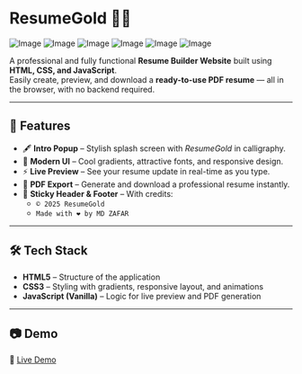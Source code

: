 # ResumeGold 💼✨  

![Image](https://github.com/user-attachments/assets/d9b90a98-bc50-4e29-bdb2-f8f801ee7d9b)
![Image](https://github.com/user-attachments/assets/5f098ce7-b1ca-4ef0-a592-9c0fa53a34ea)
![Image](https://github.com/user-attachments/assets/e28093f8-2a7a-4245-95be-d64a5c7a6d61)
![Image](https://github.com/user-attachments/assets/c30ec123-dc45-43f1-b376-d2894ca325b3)
![Image](https://github.com/user-attachments/assets/415098da-167a-4e18-ba93-af751f4efcef)
![Image](https://github.com/user-attachments/assets/81b6ea18-161a-45dc-b1b4-557c2c573000)


A professional and fully functional **Resume Builder Website** built using **HTML, CSS, and JavaScript**.  
Easily create, preview, and download a **ready-to-use PDF resume** — all in the browser, with no backend required.  

---

## 🚀 Features
- 🖋️ **Intro Popup** – Stylish splash screen with *ResumeGold* in calligraphy.  
- 🎨 **Modern UI** – Cool gradients, attractive fonts, and responsive design.  
- ⚡ **Live Preview** – See your resume update in real-time as you type.  
- 📄 **PDF Export** – Generate and download a professional resume instantly.  
- 📌 **Sticky Header & Footer** – With credits:  
  - `© 2025 ResumeGold`  
  - `Made with ❤️ by MD ZAFAR`  

---

## 🛠️ Tech Stack
- **HTML5** – Structure of the application  
- **CSS3** – Styling with gradients, responsive layout, and animations  
- **JavaScript (Vanilla)** – Logic for live preview and PDF generation  

---

## 📷 Demo
🔗 [Live Demo](https://your-deployed-link.com)  
